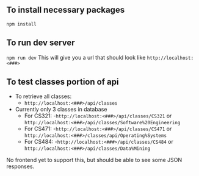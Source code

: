 
## To install necessary packages
`npm install`


## To run dev server
`npm run dev`
This will give you a url that should look like `http://localhost:<###>`

## To test classes portion of api
- To retrieve all classes:
    - `http://localhost:<###>/api/classes`
- Currently only 3 classes in database
    - For CS321:
        -`http://localhost:<###>/api/classes/CS321` or `http://localhost:<###>/api/classes/Software%20Engineering`
    - For CS471:
        -`http://localhost:<###>/api/classes/CS471` or `http://localhost:<###>/classes/api/Operating%Systems`
    - For CS484:
        -`http://localhost:<###>/api/classes/CS484` or `http://localhost:<###>/api/classes/Data%Mining`

No frontend yet to support this, but should be able to see some JSON responses.
